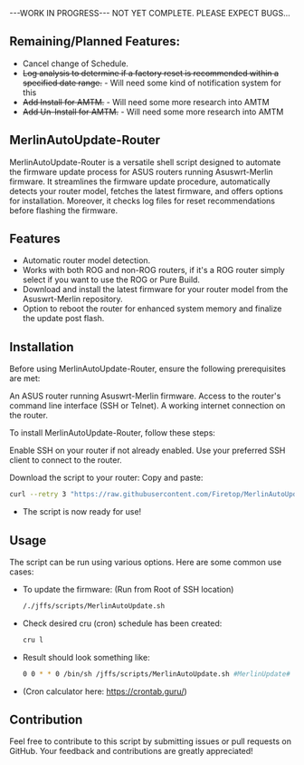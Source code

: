 ---WORK IN PROGRESS--- 
NOT YET COMPLETE. PLEASE EXPECT BUGS...

## Remaining/Planned Features:
- Cancel change of Schedule.
- ~~Log analysis to determine if a factory reset is recommended within a specified date range.~~ - Will need some kind of notification system for this
- ~~Add Install for AMTM.~~ - Will need some more research into AMTM
- ~~Add Un-Install for AMTM.~~ - Will need some more research into AMTM
  

## MerlinAutoUpdate-Router

MerlinAutoUpdate-Router is a versatile shell script designed to automate the firmware update process for ASUS routers running Asuswrt-Merlin firmware. 
It streamlines the firmware update procedure, automatically detects your router model, fetches the latest firmware, and offers options for installation. Moreover, it checks log files for reset recommendations before flashing the firmware.

## Features

- Automatic router model detection.
- Works with both ROG and non-ROG routers, if it's a ROG router simply select if you want to use the ROG or Pure Build.
- Download and install the latest firmware for your router model from the Asuswrt-Merlin repository.
- Option to reboot the router for enhanced system memory and finalize the update post flash.

## Installation
Before using MerlinAutoUpdate-Router, ensure the following prerequisites are met:

An ASUS router running Asuswrt-Merlin firmware.
Access to the router's command line interface (SSH or Telnet).
A working internet connection on the router.

To install MerlinAutoUpdate-Router, follow these steps:

Enable SSH on your router if not already enabled.
Use your preferred SSH client to connect to the router.

Download the script to your router:
Copy and paste:
```bash
curl --retry 3 "https://raw.githubusercontent.com/Firetop/MerlinAutoUpdate-Router/master/MerlinAutoUpdate.sh" -o "/jffs/scripts/MerlinAutoUpdate.sh" && chmod +x "/jffs/scripts/MerlinAutoUpdate.sh"
```
- The script is now ready for use!
  
## Usage

The script can be run using various options. Here are some common use cases:

- To update the firmware: (Run from Root of SSH location)
  ```bash
  /./jffs/scripts/MerlinAutoUpdate.sh

- Check desired cru (cron) schedule has been created:
  ```bash
  cru l

- Result should look something like: 
  ```bash
  0 0 * * 0 /bin/sh /jffs/scripts/MerlinAutoUpdate.sh #MerlinUpdate#

- (Cron calculator here: https://crontab.guru/)
## Contribution
Feel free to contribute to this script by submitting issues or pull requests on GitHub. Your feedback and contributions are greatly appreciated!

